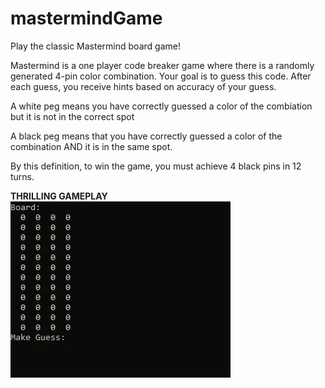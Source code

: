 # mastermindGame
Play the classic Mastermind board game!

Mastermind is a one player code breaker game where there is a randomly generated 4-pin color combination. Your goal is to guess this code. After each guess, you receive hints based on accuracy of your guess.

A white peg means you have correctly guessed a color of the combiation but it is not in the correct spot

A black peg means that you have correctly guessed a color of the combination AND it is in the same spot.

By this definition, to win the game, you must achieve 4 black pins in 12 turns.

**THRILLING GAMEPLAY**
![](mastermindGIF.gif)
